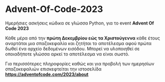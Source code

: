 # Advent-Of-Code-2023
Ημερήσιες ασκήσεις κώδικα σε γλώσσα Python, για το event **Advent Of Code 2023**

Κάθε μέρα από την **πρώτη Δεκεμβρίου εώς τα Χριστούγεννα** κάθε έτους αναρτάται μια σπαζοκεφαλία και ζητήται το αποτέλεσμα αφού πρώτα δωθεί ένα αρχείο δεδομένων εισόδου. Μπορεί να υλοποιηθεί σε οποιαδήποτε γλώσσα αρκεί το αποτέλεσμα να είναι σωστό.

Για περισσότερες πληροφορίες καθώς και για προβολή των ημερησίων σπαζοκεφαλιών επισκεφτείται την ιστοσελίδα **https://adventofcode.com/2023/about**
